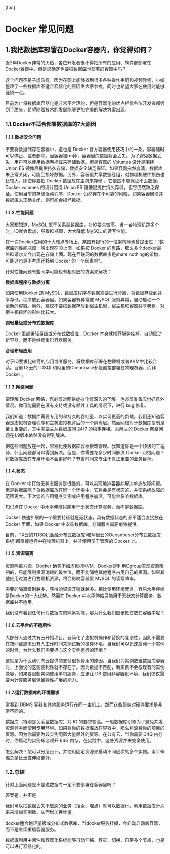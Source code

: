 [toc]



# Docker 常见问题

## 1.我把数据库部署在Docker容器内，你觉得如何？
近2年Docker非常的火热，各位开发者恨不得把所有的应用、软件都部署在Docker容器中，但是您确定也要把数据库也部署的容器中吗？

这个问题不是子虚乌有，因为在网上能够找到很多各种操作手册和视频教程，小编整理了一些数据库不适合容器化的原因供大家参考，同时也希望大家在使用时能够谨慎一点。

目前为止将数据库容器化是非常不合理的，但是容器化的优点相信各位开发者都尝到了甜头，希望随着技术的发展能够更加完美的解决方案出现。

### 1.1.Docker不适合部署数据库的7大原因
#### 1.1.1.数据安全问题
不要将数据储存在容器中，这也是 Docker 官方容器使用技巧中的一条。容器随时可以停止、或者删除。当容器被rm掉，容器里的数据将会丢失。为了避免数据丢失，用户可以使用数据卷挂载来存储数据。但是容器的 Volumes 设计是围绕 Union FS 镜像层提供持久存储，数据安全缺乏保证。如果容器突然崩溃，数据库未正常关闭，可能会损坏数据。另外，容器里共享数据卷组，对物理机硬件损伤也比较大。即使你要把 Docker 数据放在主机来存储 ，它依然不能保证不丢数据。Docker volumes 的设计围绕 Union FS 镜像层提供持久存储，但它仍然缺乏保证。使用当前的存储驱动程序，Docker 仍然存在不可靠的风险。如果容器崩溃并数据库未正确关闭，则可能会损坏数据。
#### 1.1.2.性能问题
大家都知道，MySQL 属于关系型数据库，对IO要求较高。当一台物理机跑多个时，IO就会累加，导致IO瓶颈，大大降低 MySQL 的读写性能。

在一次Docker应用的十大难点专场上，某国有银行的一位架构师也曾提出过：“数据库的性能瓶颈一般出现在IO上面，如果按 Docker 的思路，那么多个docker最终IO请求又会出现在存储上面。现在互联网的数据库多是share nothing的架构，可能这也是不考虑迁移到 Docker 的一个因素吧”。

针对性能问题有些同学可能也有相对应的方案来解决：

**数据库程序与数据分离**

如果使用Docker 跑 MySQL，数据库程序与数据需要进行分离，将数据存放到共享存储，程序放到容器里。如果容器有异常或 MySQL 服务异常，自动启动一个全新的容器。另外，建议不要把数据存放到宿主机里，宿主机和容器共享卷组，对宿主机损坏的影响比较大。

**跑轻量级或分布式数据库**

Docker 里部署轻量级或分布式数据库，Docker 本身就推荐服务挂掉，自动启动新容器，而不是继续重启容器服务。

**合理布局应用**

对于IO要求比较高的应用或者服务，将数据库部署在物理机或者KVM中比较合适。目前TX云的TDSQL和阿里的Oceanbase都是直接部署在物理机器，而非Docker 。

#### 1.1.3.网络问题
要理解 Docker 网络，您必须对网络虚拟化有深入的了解。也必须准备应付好意外情况。你可能需要在没有支持或没有额外工具的情况下，进行 bug 修复。

我们知道：数据库需要专用的和持久的吞吐量，以实现更高的负载。我们还知道容器是虚拟机管理程序和主机虚拟机背后的一个隔离层。然而网络对于数据库复制是至关重要的，其中需要主从数据库间 24/7 的稳定连接。未解决的 Docker 网络问题在1.9版本依然没有得到解决。

把这些问题放在一起，容器化使数据库容器很难管理。我知道你是一个顶级的工程师，什么问题都可以得到解决。但是，你需要花多少时间解决 Docker 网络问题？将数据库放在专用环境不会更好吗？节省时间来专注于真正重要的业务目标。

#### 1.1.4.状态
在 Docker 中打包无状态服务是很酷的，可以实现编排容器并解决单点故障问题。但是数据库呢？将数据库放在同一个环境中，它将会是有状态的，并使系统故障的范围更大。下次您的应用程序实例或应用程序崩溃，可能会影响数据库。

知识点在 Docker 中水平伸缩只能用于无状态计算服务，而不是数据库。

Docker 快速扩展的一个重要特征就是无状态，具有数据状态的都不适合直接放在 Docker 里面，如果 Docker 中安装数据库，存储服务需要单独提供。

目前，TX云的TDSQL(金融分布式数据库)和阿里云的Oceanbase(分布式数据库系统)都直接运行中在物理机器上，并非使用便于管理的 Docker 上。

#### 1.1.5.资源隔离
资源隔离方面，Docker 确实不如虚拟机KVM，Docker是利用Cgroup实现资源限制的，只能限制资源消耗的最大值，而不能隔绝其他程序占用自己的资源。如果其他应用过渡占用物理机资源，将会影响容器里 MySQL 的读写效率。

需要的隔离级别越多，获得的资源开销就越多。相比专用环境而言，容易水平伸缩是Docker的一大优势。然而在 Docker 中水平伸缩只能用于无状态计算服务，数据库并不适用。

我们没有看到任何针对数据库的隔离功能，那为什么我们应该把它放在容器中呢？

#### 1.1.6.云平台的不适用性
大部分人通过共有云开始项目。云简化了虚拟机操作和替换的复杂性，因此不需要在夜间或周末没有人工作时间来测试新的硬件环境。当我们可以迅速启动一个实例的时候，为什么我们需要担心这个实例运行的环境？

这就是为什么我们向云提供商支付很多费用的原因。当我们为实例放置数据库容器时，上面说的这些便利性就不存在了。因为数据不匹配，新实例不会与现有的实例兼容，如果要限制实例使用单机服务，应该让 DB 使用非容器化环境，我们仅仅需要为计算服务层保留弹性扩展的能力。

#### 1.1.7.运行数据库的环境需求
常看到 DBMS 容器和其他服务运行在同一主机上。然而这些服务对硬件要求是非常不同的。

数据库（特别是关系型数据库）对 IO 的要求较高。一般数据库引擎为了避免并发资源竞争而使用专用环境。如果将你的数据库放在容器中，那么将浪费你的项目的资源。因为你需要为该实例配置大量额外的资源。在公有云，当你需要 34G 内存时，你启动的实例却必须开 64G 内存。在实践中，这些资源并未完全使用。

怎么解决？您可以分层设计，并使用固定资源来启动不同层次的多个实例。水平伸缩总是比垂直伸缩更好。

### 1.2.总结
针对上面问题是不是说数据库一定不要部署在容器里吗？

答案是：并不是

我们可以把数据丢失不敏感的业务（搜索、埋点）就可以数据化，利用数据库分片来来增加实例数，从而增加吞吐量。

docker适合跑轻量级或分布式数据库，当docker服务挂掉，会自动启动新容器，而不是继续重启容器服务。

数据库利用中间件和容器化系统能够自动伸缩、容灾、切换、自带多个节点，也是可以进行容器化的。
